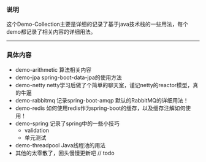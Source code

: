 ### 说明

这个Demo-Collection主要是详细的记录了基于java技术栈的一些用法，每个demo都记录了相关内容的详细用法。



***

### 具体内容

- demo-arithmetic 算法相关内容
- demo-jpa             spring-boot-data-jpa的使用方法
- demo-netty         netty学习后做了个简单的聊天室，谨记netty的reactor模型，真的牛逼
- demo-rabbitmq  记录spring-boot-amqp 默认的RabbitMQ的详细用法！
- demo-redis          如何使用redis作为spring-boot的缓存，以及缓存注解如何使用！
- demo-spring        记录了spring中的一些小技巧
  * validation
  * 单元测试
- demo-threadpool  Java线程池的用法
- 其他的太零散了，回头慢慢更新吧 // todo 